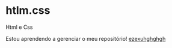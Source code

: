 # htlm.css
 Html e Css

Estou aprendendo a gerenciar o meu repositório!
<a href="https://github.com/MarcosFarias1910/htlm.css/edit/main/README.md"> ezexuhghghgh </a>